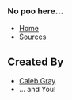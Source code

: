 ### No poo here...

- [Home](https://calebgray.github.io/portapoo.action/)
- [Sources](https://github.com/calebgray/portapoo.action)

## Created By
- [Caleb Gray](https://calebgray.com)
- ... and You!
